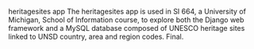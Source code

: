 heritagesites app
The heritagesites app is used in SI 664, a University of Michigan, School of Information course, to explore both the Django web framework and a MySQL database composed of UNESCO heritage sites linked to UNSD country, area and region codes. Final. 
